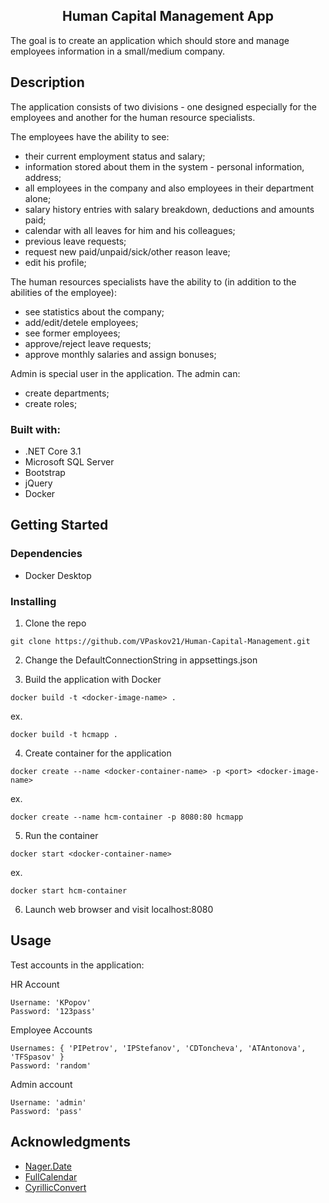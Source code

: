 <h2 align="center">Human Capital Management App</h2>

The goal is to create an application which should store and manage employees information in a small/medium company.

## Description

The application consists of two divisions - one designed especially for the employees and another for the human resource specialists. 

The employees have the ability to see:
* their current employment status and salary; 
* information stored about them in the system - personal information, address;
* all employees in the company and also employees in their department alone;
* salary history entries with salary breakdown, deductions and amounts paid;
* calendar with all leaves for him and his colleagues;
* previous leave requests;
* request new paid/unpaid/sick/other reason leave;
* edit his profile;

The human resources specialists have the ability to (in addition to the abilities of the employee):
* see statistics about the company;
* add/edit/detele employees;
* see former employees;
* approve/reject leave requests;
* approve monthly salaries and assign bonuses;

Admin is special user in the application. The admin can:
* create departments;
* create roles;

### Built with:

- .NET Core 3.1
- Microsoft SQL Server
- Bootstrap
- jQuery
- Docker

## Getting Started

### Dependencies
* Docker Desktop

### Installing
1. Clone the repo
````
git clone https://github.com/VPaskov21/Human-Capital-Management.git
````

2. Change the DefaultConnectionString in appsettings.json

3. Build the application with Docker
````
docker build -t <docker-image-name> .
````
ex.
````
docker build -t hcmapp .
````

4. Create container for the application
````
docker create --name <docker-container-name> -p <port> <docker-image-name>
````
ex.
````
docker create --name hcm-container -p 8080:80 hcmapp
````

5. Run the container
````
docker start <docker-container-name>
`````
ex.
````
docker start hcm-container
`````

6. Launch web browser and visit localhost:8080

## Usage

Test accounts in the application:

HR Account
````
Username: 'KPopov'
Password: '123pass'
`````

Employee Accounts
`````
Usernames: { 'PIPetrov', 'IPStefanov', 'CDToncheva', 'ATAntonova', 'TFSpasov' }
Password: 'random'
`````

Admin account
`````
Username: 'admin'
Password: 'pass'
`````

## Acknowledgments

* [Nager.Date](https://date.nager.at/)
* [FullCalendar](https://fullcalendar.io/)
* [CyrillicConvert](https://www.nuget.org/packages/Cyrillic.Convert/)
